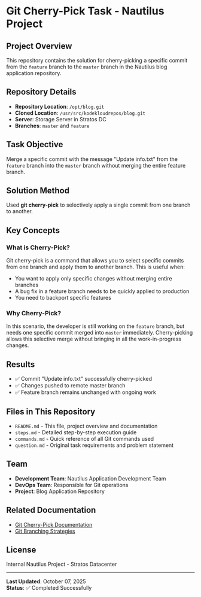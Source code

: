 # Git Cherry-Pick Task - Nautilus Project

## Project Overview

This repository contains the solution for cherry-picking a specific commit from the `feature` branch to the `master` branch in the Nautilus blog application repository.

## Repository Details

- **Repository Location**: `/opt/blog.git`
- **Cloned Location**: `/usr/src/kodekloudrepos/blog.git`
- **Server**: Storage Server in Stratos DC
- **Branches**: `master` and `feature`

## Task Objective

Merge a specific commit with the message "Update info.txt" from the `feature` branch into the `master` branch without merging the entire feature branch.

## Solution Method

Used **git cherry-pick** to selectively apply a single commit from one branch to another.

## Key Concepts

### What is Cherry-Pick?

Git cherry-pick is a command that allows you to select specific commits from one branch and apply them to another branch. This is useful when:

- You want to apply only specific changes without merging entire branches
- A bug fix in a feature branch needs to be quickly applied to production
- You need to backport specific features

### Why Cherry-Pick?

In this scenario, the developer is still working on the `feature` branch, but needs one specific commit merged into `master` immediately. Cherry-picking allows this selective merge without bringing in all the work-in-progress changes.

## Results

- ✅ Commit "Update info.txt" successfully cherry-picked
- ✅ Changes pushed to remote master branch
- ✅ Feature branch remains unchanged with ongoing work

## Files in This Repository

- `README.md` - This file, project overview and documentation
- `steps.md` - Detailed step-by-step execution guide
- `commands.md` - Quick reference of all Git commands used
- `question.md` - Original task requirements and problem statement

## Team

- **Development Team**: Nautilus Application Development Team
- **DevOps Team**: Responsible for Git operations
- **Project**: Blog Application Repository

## Related Documentation

- [Git Cherry-Pick Documentation](https://git-scm.com/docs/git-cherry-pick)
- [Git Branching Strategies](https://git-scm.com/book/en/v2/Git-Branching-Branching-Workflows)

## License

Internal Nautilus Project - Stratos Datacenter

---

**Last Updated**: October 07, 2025  
**Status**: ✅ Completed Successfully

